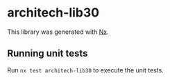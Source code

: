 # architech-lib30

This library was generated with [Nx](https://nx.dev).

## Running unit tests

Run `nx test architech-lib30` to execute the unit tests.
